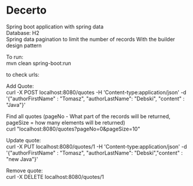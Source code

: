 # Decerto
Spring boot application with spring data  
Database: H2  
Spring data pagination to limit the number of records
With the builder design pattern

To run:   
mvn clean spring-boot:run

to check urls:  

Add Quote:  
curl -X POST localhost:8080/quotes -H 'Content-type:application/json' -d '{"authorFirstName" : "Tomasz", "authorLastName": "Debski", "content" : "Java"}'

Find all quotes (pageNo - What part of the records will be returned, pageSize = how many elements will be returned)  
curl  "localhost:8080/quotes?pageNo=0&pageSize=10"

Update quote:  
curl -X PUT localhost:8080/quotes/1 -H 'Content-type:application/json' -d '{"authorFirstName" : "Tomasz", "authorLastName": "Debski","content" : "new Java"}'

Remove quote:  
curl -X DELETE localhost:8080/quotes/1
